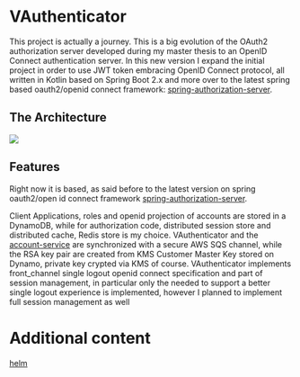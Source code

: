# VAuthenticator

This project is actually a journey. This is a big evolution of the OAuth2 authorization server 
developed during my master thesis to an OpenID Connect authentication server.
In this new version I expand the initial project in order to use JWT token embracing OpenID Connect protocol,
all written in Kotlin based on Spring Boot 2.x and more over to the latest spring based oauth2/openid connect framework:
[spring-authorization-server](https://github.com/spring-projects-experimental/spring-authorization-server). 

## The Architecture

![](https://github.com/mrFlick72/vauthenticator/blob/master/images/vauthenticator-architecture.png)

## Features
Right now it is based, as said before to the latest version on spring oauth2/open id connect framework [spring-authorization-server](https://github.com/spring-projects-experimental/spring-authorization-server).

Client Applications, roles and openid projection of accounts are stored in a DynamoDB, while for authorization code, distributed session store and 
distributed cache, Redis store is my choice. 
VAuthenticator and the [account-service](https://github.com/mrFlick72/account-service) are synchronized with a secure AWS SQS channel, 
while the RSA key pair are created from KMS Customer Master Key stored on Dynamo, private key crypted via KMS of course.
VAuthenticator implements front_channel single logout openid connect specification and part of session management, in particular only 
the needed to support a better single logout experience is implemented, however I planned to implement full session management as well

# Additional content

[helm](docs/helm.md)